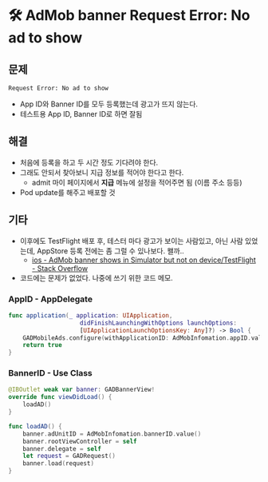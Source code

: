 # 🛠 AdMob banner Request Error: No ad to show
## 문제
```
Request Error: No ad to show
```
* App ID와 Banner ID를 모두 등록했는데 광고가 뜨지 않는다.
* 테스트용 App ID, Banner ID로 하면 잘됨

## 해결
* 처음에 등록을 하고 두 시간 정도 기다려야 한다.
* 그래도 안되서 찾아보니 지급 정보를 적어야 한다고 한다.
	* admit 마이 페이지에서 **지급** 메뉴에 설정을 적어주면 됨 (이름 주소 등등)
* Pod update를 해주고 배포할 것

## 기타
* 이후에도 TestFlight 배포 후, 테스터 마다 광고가 보이는 사람있고, 아닌 사람 있었는데, AppStore 등록 전에는 좀 그럴 수 있나보다. 왤까..
	* [ios - AdMob banner shows in Simulator but not on device/TestFlight - Stack Overflow](https://stackoverflow.com/questions/44478282/admob-banner-shows-in-simulator-but-not-on-device-testflight)
* 코드에는 문제가 없었다. 나중에 쓰기 위한 코드 메모.

### AppID - AppDelegate
``` swift
func application(_ application: UIApplication, 
					didFinishLaunchingWithOptions launchOptions:
					[UIApplicationLaunchOptionsKey: Any]?) -> Bool {
	GADMobileAds.configure(withApplicationID: AdMobInfomation.appID.value())
	return true
}
```

### BannerID - Use Class
``` swift
@IBOutlet weak var banner: GADBannerView!
override func viewDidLoad() {
	loadAD()
}

func loadAD() {
	banner.adUnitID = AdMobInfomation.bannerID.value()
	banner.rootViewController = self
	banner.delegate = self
	let request = GADRequest()
	banner.load(request)
}
```